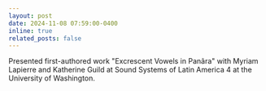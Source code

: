 ```yaml
---
layout: post
date: 2024-11-08 07:59:00-0400
inline: true
related_posts: false
---
```


Presented first-authored work "Excrescent Vowels in Panãra" with Myriam Lapierre and Katherine Guild at Sound Systems of Latin America 4 at the University of Washington.